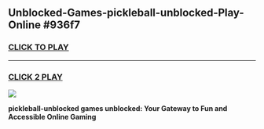 
## Unblocked-Games-pickleball-unblocked-Play-Online #936f7
<h3>
<a href="https://news.freeplayer.one?title=pickleball-unblocked&ref=3">CLICK TO PLAY</a></h3>
<hr>

<h3>
<a href="https://news.freeplayer.one?title=pickleball-unblocked&ref=3">CLICK 2 PLAY</a>
  
</h3>

<a href="https://news.freeplayer.one?title=pickleball-unblocked&ref=3"><img src="https://clearcache.store/games.png"></a>


**pickleball-unblocked games unblocked: Your Gateway to Fun and Accessible Online Gaming**
